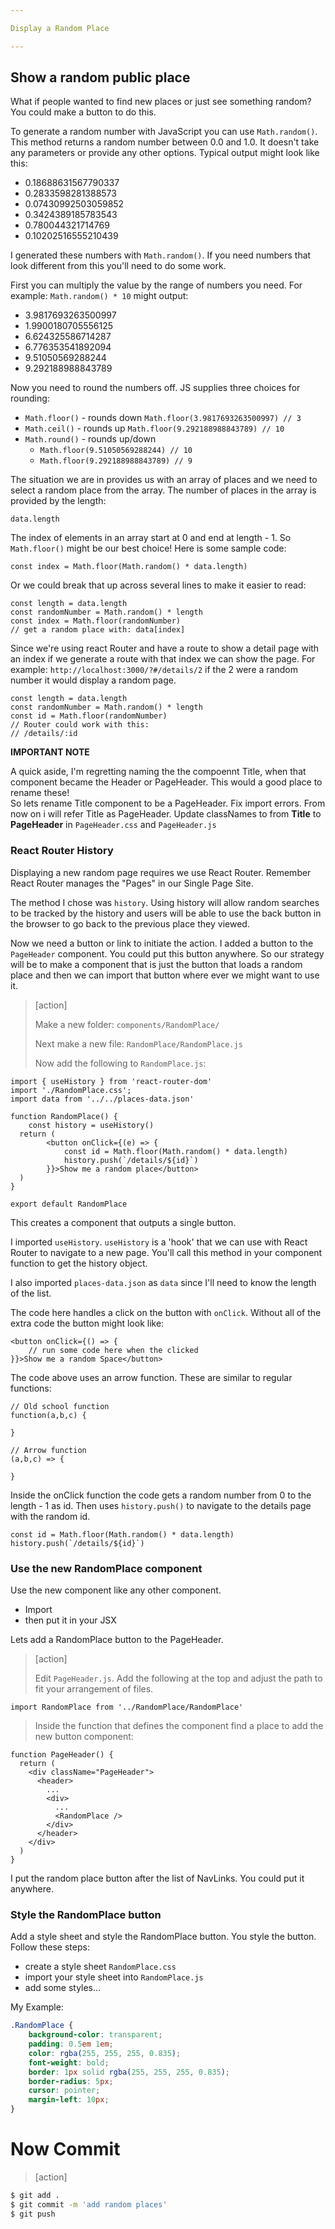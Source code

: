 ```yaml
---

Display a Random Place

---
```


## Show a random public place

What if people wanted to find new places or just see something random? You could make a button to do this.

To generate a random number with JavaScript you can use `Math.random()`. This method returns a random number between 0.0 and 1.0. It doesn't take any parameters or provide any other options. Typical output might look like this:  

- 0.18688631567790337
- 0.2833598281388573
- 0.07430992503059852
- 0.3424389185783543
- 0.780044321714769
- 0.10202516555210439

I generated these numbers with `Math.random()`. If you need numbers that look different from this you'll need to do some work.

First you can multiply the value by the range of numbers you need. For example: `Math.random() * 10` might output:

- 3.9817693263500997
- 1.9900180705556125
- 6.624325586714287
- 6.776353541892094
- 9.51050569288244
- 9.292188988843789

Now you need to round the numbers off. JS supplies three choices for rounding:

- `Math.floor()` - rounds down `Math.floor(3.9817693263500997) // 3`
- `Math.ceil()` - rounds up `Math.floor(9.292188988843789) // 10`
- `Math.round()` - rounds up/down
    - `Math.floor(9.51050569288244) // 10`
    - `Math.floor(9.292188988843789) // 9`

The situation we are in provides us with an array of places and we need to select a random place from the array. The number of places in the array is provided by the length:

```JS
data.length
```

The index of elements in an array start at 0 and end at length - 1. So `Math.floor()` might be our best choice! Here is some sample code:

```JS
const index = Math.floor(Math.random() * data.length)
```

Or we could break that up across several lines to make it easier to read:

```JS
const length = data.length
const randomNumber = Math.random() * length
const index = Math.floor(randomNumber)
// get a random place with: data[index]
```

Since we're using react Router and have a route to show a detail page with an index if we generate a route with that index we can show the page. For example: `http://localhost:3000/?#/details/2` if the 2 were a random number it would display a random page.

```JS
const length = data.length
const randomNumber = Math.random() * length
const id = Math.floor(randomNumber)
// Router could work with this:
// /details/:id
```
**IMPORTANT NOTE**

A quick aside, I'm regretting naming the the compoennt Title, when that component became the Header or PageHeader. This would a good place to rename these! <br>
So lets rename Title component to be a PageHeader. Fix import errors. From now on i will refer Title as PageHeader. Update classNames to from **Title**  to **PageHeader** in `PageHeader.css` and `PageHeader.js`


### React Router History

Displaying a new random page requires we use React Router. Remember React Router manages the "Pages" in our Single Page Site.

The method I chose was `history`. Using history will allow random searches to be tracked by the history and users will be able to use the back button in the browser to go back to the previous place they viewed.

Now we need a button or link to initiate the action. I added a button to the `PageHeader` component. You could put this button anywhere. So our strategy will be to make a component that is just the button that loads a random place and then we can import that button where ever we might want to use it.

> [action]
>
> Make a new folder: `components/RandomPlace/`
>
> Next make a new file: `RandomPlace/RandomPlace.js`
>
> Now add the following to `RandomPlace.js`:
>
```JS
import { useHistory } from 'react-router-dom'
import './RandomPlace.css';
import data from '../../places-data.json'

function RandomPlace() {
    const history = useHistory()
  return (
        <button onClick={(e) => {
            const id = Math.floor(Math.random() * data.length)
            history.push(`/details/${id}`)
        }}>Show me a random place</button>
  )
}

export default RandomPlace
```

This creates a component that outputs a single button.

I imported `useHistory`. `useHistory` is a 'hook' that we can use with React Router to navigate to a new page. You'll call this method in your component function to get the history object.

I also imported `places-data.json` as `data` since I'll need to know the length of the list.

The code here handles a click on the button with `onClick`. Without all of the extra code the button might look like:

```JS
<button onClick={() => {
    // run some code here when the clicked
}}>Show me a random Space</button>
```

The code above uses an arrow function. These are similar to regular functions:

```JS
// Old school function
function(a,b,c) {

}

// Arrow function
(a,b,c) => {

}
```

Inside the onClick function the code gets a random number from 0 to the length - 1 as id. Then uses `history.push()` to navigate to the details page with the random id.  

```JS
const id = Math.floor(Math.random() * data.length)
history.push(`/details/${id}`)
```

### Use the new RandomPlace component

Use the new component like any other component.

- Import
- then put it in your JSX

Lets add a RandomPlace button to the PageHeader.

> [action]
>
> Edit `PageHeader.js`. Add the following at the top and adjust the path to fit your arrangement of files.
>
```JS
import RandomPlace from '../RandomPlace/RandomPlace'
```
>
> Inside the function that defines the component find a place to add the new button component:
>
```JS
function PageHeader() {
  return (
    <div className="PageHeader">
      <header>
        ...
        <div>
          ...
          <RandomPlace />
        </div>
      </header>
    </div>
  )
}
```
>

I put the random place button after the list of NavLinks. You could put it anywhere.

### Style the RandomPlace button 

Add a style sheet and style the RandomPlace button. You style the button. Follow these steps:

- create a style sheet `RandomPlace.css`
- import your style sheet into `RandomPlace.js`
- add some styles...

My Example:

```CSS
.RandomPlace {
    background-color: transparent;
    padding: 0.5em 1em;
    color: rgba(255, 255, 255, 0.835);
    font-weight: bold;
    border: 1px solid rgba(255, 255, 255, 0.835);
    border-radius: 5px;
    cursor: pointer;
    margin-left: 10px;
}
```
# Now Commit

> [action]

```bash
$ git add .
$ git commit -m 'add random places'
$ git push
```

